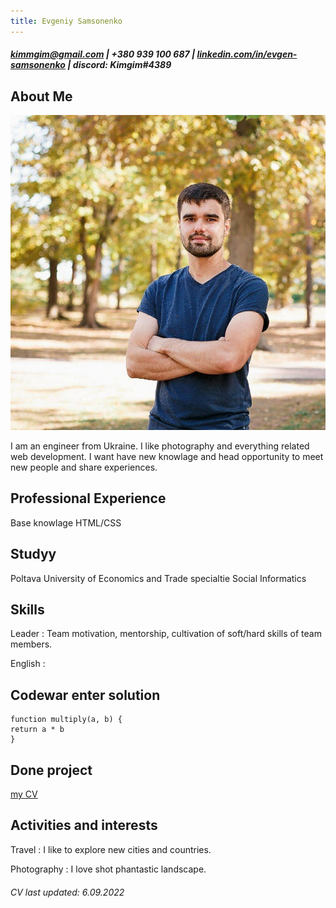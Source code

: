 ```yaml
---
title: Evgeniy Samsonenko
---
```


##### <kimmgim@gmail.com> | +380 939 100 687 | [linkedin.com/in/evgen-samsonenko](https://linkedin.com/in/evgen-samsonenko-61b773207) | discord: Kimgim#4389

## About Me

![Photo](/image/photo.jpeg)

I am an engineer from Ukraine. I like photography and everything related web development. I want have new knowlage and head opportunity to meet new people and share experiences.

## Professional Experience

Base knowlage HTML/CSS

## Studyy

Poltava University of Economics and Trade specialtie Social Informatics

## Skills

Leader
: Team motivation, mentorship, cultivation of soft/hard skills of team members.

English
:

## Codewar enter solution

```
function multiply(a, b) {
return a * b
}
```

## Done project

[my CV](https://github.com/evgeniysam/rsschool-cv/blob/gh-pages/cv.md)

## Activities and interests

Travel
: I like to explore new cities and countries.

Photography
: I love shot phantastic landscape.

###### CV last updated: 6.09.2022
